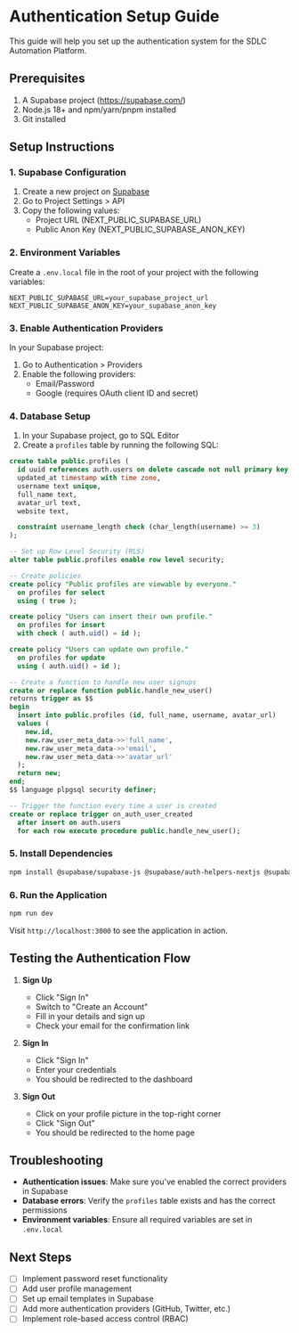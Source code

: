 # Authentication Setup Guide

This guide will help you set up the authentication system for the SDLC Automation Platform.

## Prerequisites

1. A Supabase project (https://supabase.com/)
2. Node.js 18+ and npm/yarn/pnpm installed
3. Git installed

## Setup Instructions

### 1. Supabase Configuration

1. Create a new project on [Supabase](https://supabase.com/)
2. Go to Project Settings > API
3. Copy the following values:
   - Project URL (NEXT_PUBLIC_SUPABASE_URL)
   - Public Anon Key (NEXT_PUBLIC_SUPABASE_ANON_KEY)

### 2. Environment Variables

Create a `.env.local` file in the root of your project with the following variables:

```env
NEXT_PUBLIC_SUPABASE_URL=your_supabase_project_url
NEXT_PUBLIC_SUPABASE_ANON_KEY=your_supabase_anon_key
```

### 3. Enable Authentication Providers

In your Supabase project:

1. Go to Authentication > Providers
2. Enable the following providers:
   - Email/Password
   - Google (requires OAuth client ID and secret)

### 4. Database Setup

1. In your Supabase project, go to SQL Editor
2. Create a `profiles` table by running the following SQL:

```sql
create table public.profiles (
  id uuid references auth.users on delete cascade not null primary key,
  updated_at timestamp with time zone,
  username text unique,
  full_name text,
  avatar_url text,
  website text,

  constraint username_length check (char_length(username) >= 3)
);

-- Set up Row Level Security (RLS)
alter table public.profiles enable row level security;

-- Create policies
create policy "Public profiles are viewable by everyone."
  on profiles for select
  using ( true );

create policy "Users can insert their own profile."
  on profiles for insert
  with check ( auth.uid() = id );

create policy "Users can update own profile."
  on profiles for update
  using ( auth.uid() = id );

-- Create a function to handle new user signups
create or replace function public.handle_new_user()
returns trigger as $$
begin
  insert into public.profiles (id, full_name, username, avatar_url)
  values (
    new.id, 
    new.raw_user_meta_data->>'full_name',
    new.raw_user_meta_data->>'email',
    new.raw_user_meta_data->>'avatar_url'
  );
  return new;
end;
$$ language plpgsql security definer;

-- Trigger the function every time a user is created
create or replace trigger on_auth_user_created
  after insert on auth.users
  for each row execute procedure public.handle_new_user();
```

### 5. Install Dependencies

```bash
npm install @supabase/supabase-js @supabase/auth-helpers-nextjs @supabase/auth-ui-react @supabase/auth-ui-shared
```

### 6. Run the Application

```bash
npm run dev
```

Visit `http://localhost:3000` to see the application in action.

## Testing the Authentication Flow

1. **Sign Up**
   - Click "Sign In"
   - Switch to "Create an Account"
   - Fill in your details and sign up
   - Check your email for the confirmation link

2. **Sign In**
   - Click "Sign In"
   - Enter your credentials
   - You should be redirected to the dashboard

3. **Sign Out**
   - Click on your profile picture in the top-right corner
   - Click "Sign Out"
   - You should be redirected to the home page

## Troubleshooting

- **Authentication issues**: Make sure you've enabled the correct providers in Supabase
- **Database errors**: Verify the `profiles` table exists and has the correct permissions
- **Environment variables**: Ensure all required variables are set in `.env.local`

## Next Steps

- [ ] Implement password reset functionality
- [ ] Add user profile management
- [ ] Set up email templates in Supabase
- [ ] Add more authentication providers (GitHub, Twitter, etc.)
- [ ] Implement role-based access control (RBAC)
